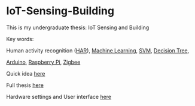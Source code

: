 # IoT-Sensing-Building

This is my undergraduate thesis: IoT Sensing and Building

Key words: 

Human activity recognition ([HAR](https://en.wikipedia.org/wiki/Activity_recognition)), [Machine Learning](https://en.wikipedia.org/wiki/Machine_learning), [SVM](https://en.wikipedia.org/wiki/Support-vector_machine), [Decision Tree](https://en.wikipedia.org/wiki/Decision_tree), 

[Arduino](https://www.arduino.cc/), [Raspberry Pi](https://www.raspberrypi.org/), [Zigbee](https://en.wikipedia.org/wiki/Zigbee)

Quick idea [here](Thesis/Presentation.pdf)

Full thesis [here](Thesis/Thesis.pdf)

Hardware settings and User interface [here](Thesis/Appendix.pdf)
